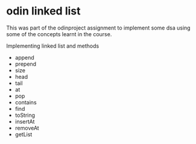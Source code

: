 # odin linked list

This was part of the odinproject assignment to implement some dsa using some of the concepts learnt in the course.

Implementing linked list and methods

* append
* prepend
* size
* head
* tail
* at
* pop
* contains
* find
* toString
* insertAt
* removeAt
* getList
